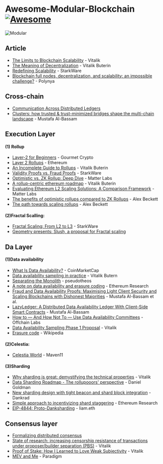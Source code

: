 # Awesome-Modular-Blockchain  [![Awesome](https://cdn.rawgit.com/sindresorhus/awesome/d7305f38d29fed78fa85652e3a63e154dd8e8829/media/badge.svg)](https://github.com/sindresorhus/awesome)

![Modular](https://user-images.githubusercontent.com/82381764/166185718-20dd130c-ffe8-4882-9237-7f4f1aff8b73.png)

## Article
- [The Limits to Blockchain Scalability](https://vitalik.ca/general/2021/05/23/scaling.html) - Vitalik
- [The Meaning of Decentralization](https://medium.com/@VitalikButerin/the-meaning-of-decentralization-a0c92b76a274) - Vitalik Buterin
- [Redefining Scalability](https://medium.com/starkware/redefining-scalability-5aa11ffc5880) - StarkWare
- [Blockchain full nodes, decentralization, and scalability: an impossible challenge?](https://polynya.medium.com/blockchain-full-nodes-decentralization-and-scalability-an-impossible-challenge-d77df0944bbf) - Polynya

## Cross-chain
- [Communication Across Distributed Ledgers](https://eprint.iacr.org/2019/1128.pdf) 
- [Clusters: how trusted & trust-minimized bridges shape the multi-chain landscape](https://blog.celestia.org/clusters/) - Mustafa Al-Bassam

## Execution Layer
#### (1) Rollup
- [Layer-2 for Beginners](https://gourmetcrypto.substack.com/p/layer-2-for-beginners) - Gourmet Crypto
- [Layer 2 Rollups](https://ethereum.org/en/developers/docs/scaling/layer-2-rollups/) - Ethereum
- [An Incomplete Guide to Rollups](https://vitalik.ca/general/2021/01/05/rollup.html) - Vitalik Buterin
- [Validity Proofs vs. Fraud Proofs](https://medium.com/starkware/validity-proofs-vs-fraud-proofs-4ef8b4d3d87a) - StarkWare
- [Optimistic vs. ZK Rollup: Deep Dive](https://blog.matter-labs.io/optimistic-vs-zk-rollup-deep-dive-ea141e71e075) - Matter Labs
- [A rollup-centric ethereum roadmap](https://ethereum-magicians.org/t/a-rollup-centric-ethereum-roadmap/4698) - Vitalik Buterin
- [Evaluating Ethereum L2 Scaling Solutions: A Comparison Framework](https://blog.matter-labs.io/evaluating-ethereum-l2-scaling-solutions-a-comparison-framework-b6b2f410f955) - Matter Labs
- [The benefits of optimistic rollups compared to ZK Rollups](https://www.alexbeckett.xyz/the-benefits-of-optimistic-rollups-compared-to-zk-rollups/) - Alex Beckett
- [The path towards scaling rollups](https://www.alexbeckett.xyz/the-path-toward-scaling-rollups/) - Alex Beckett

#### (2)Fractal Scalling:
* [Fractal Scaling: From L2 to L3](https://medium.com/starkware/fractal-scaling-from-l2-to-l3-7fe238ecfb4f) - StarkWare
* [Geometry presents: Slush, a proposal for Fractal scaling](https://hackmd.io/@kalmanlajko/rkgg9GLG5#The-trilemma%E2%80%99s-%E2%80%9Csolution%E2%80%9D)

## Da Layer
#### (1)Data availability
- [What Is Data Availability?](https://coinmarketcap.com/alexandria/article/what-is-data-availability) - CoinMarketCap
- [Data availability sampling in practice](https://notes.ethereum.org/@vbuterin/r1v8VCULP) - Vitalik Butern
- [Separating the Monolith](https://mirror.xyz/pseudotheos.eth/SAg6yMZqd-z-BzFsKjLpZaZ9Rbv2ZEMtYT7mwvDiH94) - pseudotheos
- [A note on data availability and erasure coding](https://github.com/ethereum/research/wiki/A-note-on-data-availability-and-erasure-coding) - Ethereum Research
- [Fraud and Data Availability Proofs: Maximising Light Client Security and Scaling Blockchains with Dishonest Majorities](https://arxiv.org/pdf/1809.09044.pdf) - Mustafa Al-Bassam et al.
- [LazyLedger: A Distributed Data Availability Ledger With Client-Side Smart Contracts](https://arxiv.org/pdf/1905.09274.pdf) - Mustafa Al-Bassam
- [How to — And How Not To — Use Data Availability Committees](https://medium.com/offchainlabs/how-to-and-how-not-to-use-data-availability-committees-394a91e977c0) - Offchain Labs
- [Data Availability Sampling Phase 1 Proposal](https://hackmd.io/@vbuterin/das#) - Vitalik
- [Erasure code](https://en.wikipedia.org/wiki/Erasure_code) - Wikipedia 

#### (2)Celestia: 
* [Celestia World](https://maven11.substack.com/p/the-modular-world?s=r) - Maven11

#### (3)Sharding
- [Why sharding is great: demystifying the technical properties](https://vitalik.ca/general/2021/04/07/sharding.html#improving-sharding-with-better-security-models) - Vitalik
- [Data Sharding Roadmap - The rollupooors' perspective](https://soundcloud.com/daniel-goldman-84321635/data-sharding-roadmap-a-rollups-perspective?utm_campaign=social_sharing&utm_source=mobi&utm_terms=social_sharing_on_mobi.control) - Daniel Goldman
- [New sharding design with tight beacon and shard block integration](https://notes.ethereum.org/@dankrad/new_sharding) - Dankrad
- [Simple approach to incentivizing shard staggering](https://ethresear.ch/t/simple-approach-to-incentivizing-shard-staggering/9149) - Ethereum Research
- [EIP-4844: Proto-Danksharding](https://www.eip4844.com/) - liam.eth

## Consensus layer
* [Formalizing distributed consensus](https://docs.google.com/document/d/13_FSQ1Koq8uLvqTaSvZdb6OT2SpUZZq53vFiiDQj4qM/edit#heading=h.41gzm84cb1et)
* [State of research: increasing censorship resistance of transactions under proposer/builder separation (PBS)](https://notes.ethereum.org/@vbuterin/pbs_censorship_resistance#Solution-2-can-we-still-use-proposers-%E2%80%9Chybrid-PBS%E2%80%9D-but-only-for-inclusion-of-last-resort) - Vitalik
* [Proof of Stake: How I Learned to Love Weak Subjectivity](https://blog.ethereum.org/2014/11/25/proof-stake-learned-love-weak-subjectivity/) - Vitalik
* [MEV and Me](https://research.paradigm.xyz/MEV) - Paradigm
